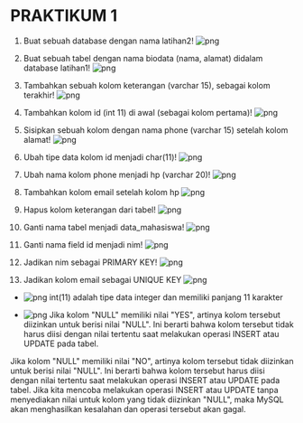 # PRAKTIKUM 1

1. Buat sebuah database dengan nama latihan2!
![png](gambar/1.png)

2. Buat sebuah tabel dengan nama biodata (nama, alamat) didalam database latihan1!
![png](gambar/2.png)

3. Tambahkan sebuah kolom keterangan (varchar 15), sebagai kolom terakhir!
![png](gambar/3.png)

4. Tambahkan kolom id (int 11) di awal (sebagai kolom pertama)!
![png](gambar/4.png)

5. Sisipkan sebuah kolom dengan nama phone (varchar 15) setelah kolom alamat!
![png](gambar/5.png)

6. Ubah tipe data kolom id menjadi char(11)!
![png](gambar/6.png)

7. Ubah nama kolom phone menjadi hp (varchar 20)!
![png](gambar/7.png)

8. Tambahkan kolom email setelah kolom hp
![png](gambar/8.png)

9. Hapus kolom keterangan dari tabel!
![png](gambar/9.png)

10. Ganti nama tabel menjadi data_mahasiswa!
![png](gambar/10.png)

11. Ganti nama field id menjadi nim!
![png](gambar/11.png)

12. Jadikan nim sebagai PRIMARY KEY!
![png](gambar/12.png)

13. Jadikan kolom email sebagai UNIQUE KEY
![png](gambar/13.png)

* ![png](gambar/14.png)
int(11) adalah tipe data integer dan memiliki panjang 11 karakter

* ![png](gambar/15.png)
Jika kolom "NULL" memiliki nilai "YES", artinya kolom tersebut diizinkan untuk berisi nilai "NULL". Ini berarti bahwa kolom tersebut tidak harus diisi dengan nilai tertentu saat melakukan operasi INSERT atau UPDATE pada tabel.

Jika kolom "NULL" memiliki nilai "NO", artinya kolom tersebut tidak diizinkan untuk berisi nilai "NULL". Ini berarti bahwa kolom tersebut harus diisi dengan nilai tertentu saat melakukan operasi INSERT atau UPDATE pada tabel. Jika kita mencoba melakukan operasi INSERT atau UPDATE tanpa menyediakan nilai untuk kolom yang tidak diizinkan "NULL", maka MySQL akan menghasilkan kesalahan dan operasi tersebut akan gagal.
